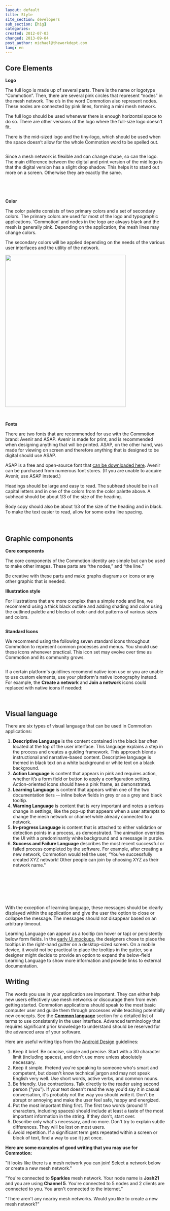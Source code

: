 ```yaml
---
layout: default
title: Style
site_section: developers
sub_section: [hig]
categories: 
created: 2012-07-03
changed: 2013-09-04
post_author: michael@theworkdept.com
lang: en
---
```

  <h2>Core Elements</h2>

<p><strong>Logo</strong></p>

<p>The full logo is made up of several parts. There is the name or logotype “Commotion”. Then, there are several pink circles that represent “nodes” in the mesh network. The o’s in the word Commotion also represent nodes. These nodes are connected by pink lines, forming a mini mesh network.</p>

<p>The full logo should be used whenever there is enough horizontal space to do so. There are other versions of the logo where the full-size logo doesn't fit.</p>

<p>There is the mid-sized logo and the tiny-logo, which should be used when the space doesn’t allow for the whole Commotion word to be spelled out.</p>

<p><img alt="" src="/files/HIG_52.png" /></p>

<p>Since a mesh network is flexible and can change shape, so can the logo. The main difference between the digital and print version of the mid logo is that the digital version has a slight drop shadow. This helps it to stand out more on a screen. Otherwise they are exactly the same.</p>

<p><img alt="" src="http://commotion-kb-062512.jackpine.theworkdept.com/sites/commotion-kb-062512.jackpine.theworkdept.com/files/HIG_53.png" /></p>

<p>&nbsp;</p>

<p><img alt="" src="/files/HIG_54.png" /></p>

<p><strong>Color</strong></p>

<p>The color palette consists of two primary colors and a set of secondary colors. The primary colors are used for most of the logo and typographic applications. ‘Commotion’ and nodes in the logo are always black and the mesh is generally pink. Depending on the application, the mesh lines may change colors.</p>

<p>The secondary colors will be applied depending on the needs of the various user interfaces and the utility of the network.</p>

<p><img alt="" class="media-image attr__typeof__foaf:Image img__fid__251 img__view_mode__media_large attr__format__media_large" src="/files/styles/large/public/color_0.png?itok=eUHJg4SJ" style="width: 379px; height: 480px;" typeof="foaf:Image" /></p>

<p>&nbsp;</p>

<p><strong>Fonts</strong></p>

<p>There are two fonts that are recommended for use with the Commotion brand: Avenir and ASAP. Avenir is made for print, and is recommended when designing anything that will be printed. ASAP, on the other hand, was made for viewing on screen and therefore anything that is designed to be digital should use ASAP.</p>

<p>ASAP is a free and open-source font that <a href="http://www.google.com/webfonts/specimen/Asap" target="_blank">can be downloaded here</a>. Avenir can be purchased from numerous font stores. (If you are unable to acquire Avenir, use ASAP instead.)</p>

<p>Headings should be large and easy to read. The subhead should be in all capital letters and in one of the colors from the color palette above. A subhead should be about 1/3 of the size of the heading.&nbsp; &nbsp;</p>

<p>Body copy should also be about 1/3 of the size of the heading and in black. To make the text easier to read, allow for some extra line spacing.</p>

<p><img alt="" src="/files/HIG_57.png" style="margin-bottom:10px; margin-top:10px" /></p>

<h2>Graphic components</h2>

<p><strong>Core components</strong></p>

<p>The core components of the Commotion identity are simple but can be used to make other images. These parts are “the nodes,” and “the line.”</p>

<p>Be creative with these parts and make graphs diagrams or icons or any other graphic that is needed.</p>

<p><strong>Illustration style</strong></p>

<p>For illustrations that are more complex than a simple node and line, we recommend using a thick black outline and adding shading and color using the outlined palette and blocks of color and dot patterns of various sizes and colors.</p>

<p><img alt="" src="/files/HIG_58b.png" /></p>

<p><strong>Standard Icons</strong></p>

<p>We recommend using the following seven standard icons throughout Commotion to represent common processes and menus. You should use these icons whenever practical. This icon set may evolve over time as Commotion and its community grows.</p>

<p><img alt="" src="/files/icons.png" /></p>

<p>If a certain platform's guidlines recomend native icon use or you are unable to use custom elements, use your platform's native iconography instead. For example, the <strong>Create a network</strong> and <strong>Join a network</strong> icons could replaced with native icons if needed:</p>

<p>&nbsp;&nbsp;&nbsp;&nbsp;&nbsp;&nbsp;&nbsp;&nbsp;&nbsp; <img alt="" src="/files/androidicon1.png" />&nbsp;&nbsp;&nbsp;&nbsp; <img alt="" src="/files/androidicon2.png" /></p>

<h2>Visual language</h2>

<p>There are six types of visual language that can be used in Commotion applications:</p>

<ol>
	<li><strong>Descriptive Language</strong> is the content contained in the black bar often located at the top of the user interface. This language explains a step in the process and creates a guiding framework. This approach blends instructional and narrative-based content. Descriptive language is themed in black text on a white background or white text on a black background.</li>
	<li><strong>Action Language</strong> is content that appears in pink and requires action, whether it’s a form field or button to apply a configuration setting. Action-oriented icons should have a pink frame, as demonstrated.</li>
	<li><strong>Learning Language</strong> is content that appears within one of the two documentation tiers -- inline below fields in grey or as a grey and black tooltip.</li>
	<li><strong>Warning Language</strong> is content that is very important and notes a serious change in settings, like the pop-up that appears when a user attempts to change the mesh network or channel while already connected to a network.</li>
	<li><strong>In-progress Language</strong> is content that is attached to either validation or detection points in a process, as demonstrated. The animation overrides the UI with a predominantly white background and a message in purple.</li>
	<li><strong>Success and Failure Language</strong> describes the most recent successful or failed process completed by the software. For example, after creating a new network, Commotion would tell the user, “You've successfully created XYZ network! Other people can join by choosing XYZ as their network name."</li>
</ol>

<p><img alt="" src="/files/visual_language.png" style="margin-bottom:15px; margin-top:15px" /></p>

<p><img alt="" src="/files/HIG_599Ab.png" /></p>

<p>&nbsp;</p>

<p><img alt="" src="/files/HIG_599Bb.png" /></p>

<p>With the exception of learning language, these messages should be clearly displayed within the application and give the user the option to close or collapse the message. The messages should not disappear based on an arbitrary timeout.</p>

<p>Learning Language can appear as a tooltip (on hover or tap) or persistently below form fields. In the <a href="http://www.flickr.com/photos/24639042@N07/sets/72157629570342842/with/7132460719/" target="_blank">early UI mockups</a>, the designers chose to place the tooltips in the right-hand gutter on a desktop-sized screen. On a mobile device, it would not be practical to place the tooltips in the gutter, so a designer might decide to provide an option to expand the below-field Learning Language to show more information and provide links to external documentation.</p>

<h2>Writing</h2>

<p>The words you use in your application are important. They can either help new users effectively use mesh networks or discourage them from even getting started. Commotion applications should speak to the most basic computer user and guide them through processes while teaching potentially new concepts. See the <a href="/developer/hig/key-concepts"><strong>Common language</strong></a> section for a detailed list of terms to use consistently in the user interface. Advanced terminology that requires significant prior knowledge to understand should be reserved for the advanced area of your software.</p>

<p>Here are useful writing tips from the <a href="http://developer.android.com/design/style/writing.html" target="_blank">Android Design</a> guidelines:</p>

<ol>
	<li>Keep it brief. Be concise, simple and precise. Start with a 30 character limit (including spaces), and don't use more unless absolutely necessary.</li>
	<li>Keep it simple. Pretend you're speaking to someone who's smart and competent, but doesn't know technical jargon and may not speak English very well. Use short words, active verbs, and common nouns.</li>
	<li>Be friendly. Use contractions. Talk directly to the reader using second person ("you"). If your text doesn't read the way you'd say it in casual conversation, it's probably not the way you should write it. Don't be abrupt or annoying and make the user feel safe, happy and energized.</li>
	<li>Put the most important thing first. The first two words (around 11 characters, including spaces) should include at least a taste of the most important information in the string. If they don't, start over.</li>
	<li>Describe only what's necessary, and no more. Don't try to explain subtle differences. They will be lost on most users.</li>
	<li>Avoid repetition. If a significant term gets repeated within a screen or block of text, find a way to use it just once.</li>
</ol>

<p><strong>Here are some examples of good writing that you may use for Commotion:</strong></p>

<p>"It looks like there is a mesh network you can join! Select a network below or create a new mesh network."</p>

<p>“You're connected to <strong>Sparkles</strong> mesh network. Your node name is <strong>Josh21</strong> and you are using <strong>Channel 5</strong>. You're connected to 5 nodes and 2 clients are connected to you. You aren't connected to the internet.”</p>

<p>"There aren't any nearby mesh networks. Would you like to create a new mesh network?"</p>
 
